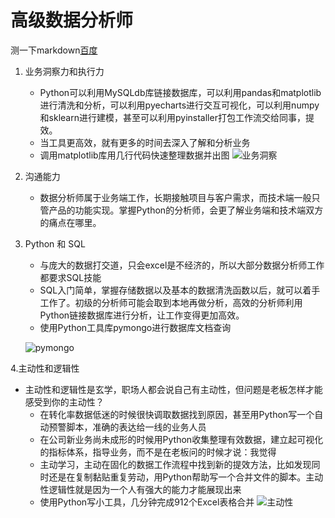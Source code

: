 # 高级数据分析师
测一下markdown[百度](www.baidu.com)
1. 业务洞察力和执行力
   - Python可以利用MySQLdb库链接数据库，可以利用pandas和matplotlib进行清洗和分析，可以利用pyecharts进行交互可视化，可以利用numpy和sklearn进行建模，甚至可以利用pyinstaller打包工作流交给同事，提效。
   - 当工具更高效，就有更多的时间去深入了解和分析业务
   - 调用matplotlib库用几行代码快速整理数据并出图
   ![业务洞察](https://mmbiz.qpic.cn/mmbiz_gif/4MXV7svuTWIgnlGZLiaRRHM8WibncUoib5cmZ7FrnYUgrkUg3Jq3Px5q8GR6hYDw0A5DwtHtXvg4drkmolEtuh4nw/640?wx_fmt=gif&wxfrom=5&wx_lazy=1)
   
2. 沟通能力
   - 数据分析师属于业务端工作，长期接触项目与客户需求，而技术端一般只管产品的功能实现。掌握Python的分析师，会更了解业务端和技术端双方的痛点在哪里。
   
3. Python 和 SQL
   - 与庞大的数据打交道，只会excel是不经济的，所以大部分数据分析师工作都要求SQL技能
   - SQL入门简单，掌握存储数据以及基本的数据清洗函数以后，就可以着手工作了。初级的分析师可能会取到本地再做分析，高效的分析师利用Python链接数据库进行分析，让工作变得更加高效。
   - 使用Python工具库pymongo进行数据库文档查询
   
    ![pymongo](https://mmbiz.qpic.cn/mmbiz_gif/DDGCfqwWPOB8pcmRMgzk7A0C3Ebiakn23VLxZkvLduHjI7icMPn72pHSYsNz6mLNngO3gsic5WcwVVk7W9iak4RRrA/640?wx_fmt=gif&wxfrom=5&wx_lazy=1)

4.主动性和逻辑性
   - 主动性和逻辑性是玄学，职场人都会说自己有主动性，但问题是老板怎样才能感受到你的主动性？
      + 在转化率数据低迷的时候很快调取数据找到原因，甚至用Python写一个自动预警脚本，准确的表达给一线的业务人员
      + 在公司新业务尚未成形的时候用Python收集整理有效数据，建立起可视化的指标体系，指导业务，而不是在老板问的时候才说：我觉得
      + 主动学习，主动在固化的数据工作流程中找到新的提效方法，比如发现同时还是在复制黏贴重复劳动，用Python帮助写一个合并文件的脚本。主动性逻辑性就是因为一个人有强大的能力才能展现出来
      + 使用Python写小工具，几分钟完成912个Excel表格合并
      ![主动性](https://mmbiz.qpic.cn/mmbiz_gif/DDGCfqwWPOBFm4sLSjSCjmUy2ZrP0ehCJRHcgEibSPAicO5F8B6vSPQrDugxVtqyoTqaUpCeXACOKJRatdriazHgQ/640?wx_fmt=gif&wxfrom=5&wx_lazy=1)
      
